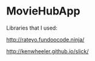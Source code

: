 # MovieHubApp
Libraries that I used:

http://rateyo.fundoocode.ninja/

http://kenwheeler.github.io/slick/
